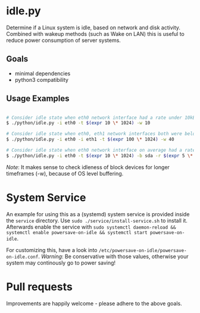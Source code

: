 # idle.py
  
Determine if a Linux system is idle, based on network and disk activity.
Combined with wakeup methods (such as Wake on LAN) this is useful to reduce power consumption of server systems.

## Goals

* minimal dependencies
* python3 compatibility

## Usage Examples

```sh

# Consider idle state when eth0 network interface had a rate under 10kB/s on average in the last 10 seconds.
$ ./python/idle.py -i eth0 -t $(expr 10 \* 1024) -w 10

# Consider idle state when eth0, eth1 network interfaces both were below 100kB/s on average in the last 40 seconds.
$ ./python/idle.py -i eth0 -i eth1 -t $(expr 100 \* 1024) -w 40

# Consider idle state when eth0 network interface on average had a rate under 10kB/s and sda had a rate under 5MB/s the last 20 seconds.
$ ./python/idle.py -i eth0 -t $(expr 10 \* 1024) -b sda -r $(expr 5 \* 1024 \* 1024) -w 100

```
*Note*: It makes sense to check idleness of block devices for longer timeframes (-w), because of OS level buffering.

# System Service

An example for using this as a (systemd) system service is provided inside the `service` directory.
Use `sudo ./service/install-service.sh` to install it. Afterwards enable the service with
`sudo systemctl daemon-reload && systemctl enable powersave-on-idle && systemctl start powersave-on-idle`.

For customizing this, have a look into `/etc/powersave-on-idle/powersave-on-idle.conf`.
*Warning*: Be conservative with those values, otherwise your system may continously go to power saving!

# Pull requests

Improvements are happily welcome - please adhere to the above goals.
